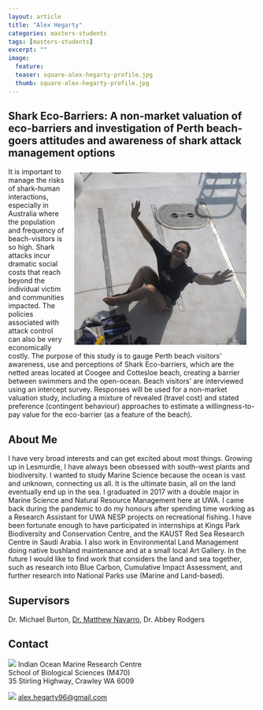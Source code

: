 ```yaml
---
layout: article
title: "Alex Hegarty"
categories: masters-students
tags: [masters-students]
excerpt: ""
image:
  feature: 
  teaser: square-alex-hegarty-profile.jpg
  thumb: square-alex-hegarty-profile.jpg
---
```

## Shark Eco-Barriers: A non-market valuation of eco-barriers and investigation of Perth beach-goers attitudes and awareness of shark attack management options
<img src='/images/square-alex-hegarty-profile.jpg' align='right' width="350" hspace="20" vspace="10">
It is important to manage the risks of shark-human interactions, especially in Australia where the population and frequency of beach-visitors is so high. Shark attacks incur dramatic social costs that reach beyond the individual victim and communities impacted. The policies associated with attack control can also be very economically costly. The purpose of this study is to gauge Perth beach visitors' awareness, use and perceptions of Shark Eco-barriers, which are the netted areas located at Coogee and Cottesloe beach, creating a barrier between swimmers and the open-ocean. Beach visitors’ are interviewed using an intercept survey. Responses will be used for a non-market valuation study, including a mixture of revealed (travel cost) and stated preference (contingent behaviour) approaches to estimate a willingness-to-pay value for the eco-barrier (as a feature of the beach). 

## About Me
I have very broad interests and can get excited about most things. Growing up in Lesmurdie, I have always been obsessed with south-west plants and biodiversity. I wanted to study Marine Science because the ocean is vast and unknown, connecting us all. It is the ultimate basin, all on the land eventually end up in the sea. I graduated in 2017 with a double major in Marine Science and Natural Resource Management here at UWA. I came back during the pandemic to do my honours after spending time working as a Research Assistant for UWA NESP projects on recreational fishing. I have been fortunate enough to have participated in internships at Kings Park Biodiversity and Conservation Centre, and the KAUST Red Sea Research Centre in Saudi Arabia. I also work in Environmental Land Management doing native bushland maintenance and at a small local Art Gallery. In the future I would like to find work that considers the land and sea together, such as research into Blue Carbon, Cumulative Impact Assessment, and further research into National Parks use (Marine and Land-based). 

## Supervisors
Dr. Michael Burton, [Dr. Matthew Navarro](https://marineecology.io//researchers/matthew-navarro/ "Matthew Navarro"), Dr. Abbey Rodgers

## Contact
<img src='/images/icons/building-regular.svg' width="15px"> Indian Ocean Marine Research Centre <br>
School of Biological Sciences (M470)<br>
35 Stirling Highway, Crawley WA 6009

<img src='/images/icons/envelope-regular.svg' width="15px"> <a href="mailto:alex.hegarty96@gmail.com">alex.hegarty96@gmail.com</a><br>
